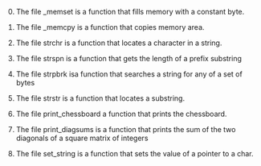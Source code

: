 0. The file _memset is a function that fills memory with a constant byte.

1. The file _memcpy is a function that copies memory area.

2. The file strchr is a function that locates a character in a string.

3. The file strspn is  a function that gets the length of a prefix substring

4. The file strpbrk isa function that searches a string for any of a set of bytes

5. The file strstr is a function that locates a substring.

6. The file print_chessboard a function that prints the chessboard.

7. The file print_diagsums is a function that prints the sum of the two diagonals of a square matrix of integers

8. The file set_string is a function that sets the value of a pointer to a char.
